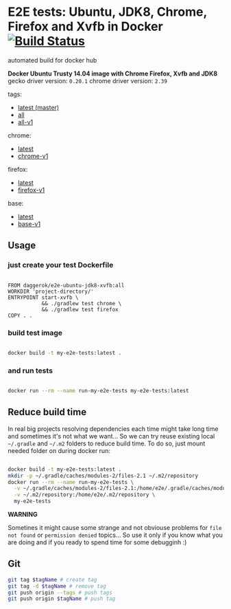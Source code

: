 # E2E tests: Ubuntu, JDK8, Chrome, Firefox and Xvfb in Docker [![Build Status](https://travis-ci.org/daggerok/e2e-ubuntu-jdk8-xvfb.svg?branch=all)](https://travis-ci.org/daggerok/e2e-ubuntu-jdk8-xvfb)
automated build for docker hub

**Docker Ubuntu Trusty 14.04 image with Chrome Firefox, Xvfb and JDK8**
gecko driver version: `0.20.1`
chrome driver version: `2.39`

tags:

- [latest (master)](https://github.com/daggerok/e2e-ubuntu-jdk8-xvfb/blob/master/Dockerfile)
- [all](https://github.com/daggerok/e2e-ubuntu-jdk8-xvfb/blob/all/Dockerfile)
- [all-v1](https://github.com/daggerok/e2e-ubuntu-jdk8-xvfb/blob/v1all)

chrome:

- [latest](https://github.com/daggerok/e2e-ubuntu-jdk8-xvfb/blob/chrome/Dockerfile)
- [chrome-v1](https://github.com/daggerok/e2e-ubuntu-jdk8-xvfb/blob/tree/v1chrome)

firefox:

- [latest](https://github.com/daggerok/e2e-ubuntu-jdk8-xvfb/blob/firefox/Dockerfile)
- [firefox-v1](https://github.com/daggerok/e2e-ubuntu-jdk8-xvfb/tree/v1firefox)

base:

- [latest](https://github.com/daggerok/e2e-ubuntu-jdk8-xvfb/blob/base/Dockerfile)
- [base-v1](https://github.com/daggerok/e2e-ubuntu-jdk8-xvfb/tree/v1base)

## Usage

### just create your test Dockerfile


```docker

FROM daggerok/e2e-ubuntu-jdk8-xvfb:all
WORKDIR 'project-directory/'
ENTRYPOINT start-xvfb \
           && ./gradlew test chrome \
           && ./gradlew test firefox
COPY . .

```

### build test image

```bash

docker build -t my-e2e-tests:latest .

```

### and run tests

```bash

docker run --rm --name run-my-e2e-tests my-e2e-tests:latest

```

## Reduce build time

In real big projects resolving dependencies each time might take long time and sometimes it's not what we want...
So we can try reuse existing local `~/.gradle` and `~/.m2` folders to reduce build time. 
To do so, just mount needed folder on during docker run:

```bash

docker build -t my-e2e-tests:latest .
mkdir -p ~/.gradle/caches/modules-2/files-2.1 ~/.m2/repository
docker run --rm --name run-my-e2e-tests \
  -v ~/.gradle/caches/modules-2/files-2.1:/home/e2e/.gradle/caches/modules-2/files-2.1 \
  -v ~/.m2/repository:/home/e2e/.m2/repository \
  my-e2e-tests

```

**WARNING**

Sometines it might cause some strange and not obviouse problems for `file not found` or `permission denied` topics...
So use it only if you know what you are doing and if you ready to spend time for some debugginh :)

## Git

```bash
git tag $tagName # create tag
git tag -d $tagName # remove tag
git push origin --tags # push tags
git push origin $tagName # push tag
```
